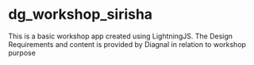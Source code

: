 # dg_workshop_sirisha
This is a basic workshop app created using LightningJS. The Design Requirements and content is provided by Diagnal in relation to workshop purpose
